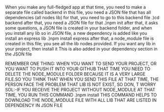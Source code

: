 When you make any full-fledged app at that time, you need to make a separate file called backend in this file, you need a JSON file that has all dependencies (all nodes lib) for that, you need to go to this backend file 
.)cd backend
after that, you need a JSON file for that 
.)npm init
after that, it asks some questions, a JSON file is created in your backend folder, and when you install any lib so in JSON file, a new dependency is added like you install an express lib
.)npm install express
after that, a node_module file is created in this file; you see all the lib nodes provided. If you want any lib in your project, then install it This is also added in your dependency section in the JSON file 

REMEMBER ONE THING: WHEN YOU WANT TO SEND YOUR PROJECT, OR YOU WANT TO PUSH IT INTO YOUR GITHUB THAT TIME YOU NEED TO DELETE THE NODE_MODULE FOLDER BECAUSE IT IS A VERY LARGE FILE.SO YOU THINK THAT WHEN YOU SEND THIS FILE AT THAT TIME, THE PERSON FACE THE PROBLEM THAT LIB IS NOT EXIST, SO DON, T WORRY 
SOL:-IF YOU RECEIVE THE PROJECT WITHOUT NODE_MODULE AT THAT TIME, YOU RUN THIS COMMAND
.)npm install
THIS COMMAND HELPS TO DOWNLOAD THE NODE_MODULE FILE WITH ALL LIB THAT ARE LISTED IN DEPENDENCY IN JSON FILE